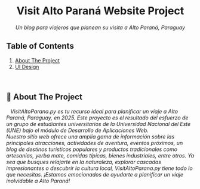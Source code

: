 <div id="top"></div>
<h1 align="center"> Visit Alto Paraná Website Project</h1>
<p align="center"><i> Un blog para viajeros que planean su visita a Alto Paraná, Paraguay </i></p>

## Table of Contents
<ol>
    <li><a href="#about">About The Project</a></li>
    <li><a href="#ui">UI Design</a></li>
</ol>

<br/>

<a name="about"></a>
## :round_pushpin: About The Project
&ensp; *VisitAltoParana.py es tu recurso ideal para planificar un viaje a Alto Paraná, Paraguay, en 2025. Este proyecto es el resultado del esfuerzo de un grupo de estudiantes universitarios de la Universidad Nacional del Este (UNE) bajo el módulo de Desarrollo de Aplicaciones Web.  
Nuestro sitio web ofrece una amplia gama de información sobre las principales atracciones, actividades de aventura, eventos próximos, un blog de destinos turísticos populares y productos tradicionales como artesanías, yerba mate, comidas típicas, bienes industriales, entre otros. Ya sea que busques relajarte en la naturaleza, explorar cascadas impresionantes o descubrir la cultura local, VisitAltoParana.py tiene todo lo que necesitas. ¡Estamos emocionados de ayudarte a planificar un viaje inolvidable a Alto Paraná!*<br/>

